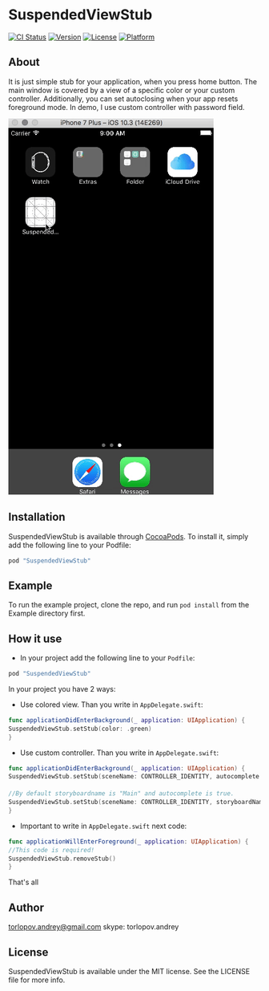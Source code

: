 # SuspendedViewStub

[![CI Status](http://img.shields.io/travis/torlopov.andrey@gmail.com/SuspendedViewStub.svg?style=flat)](https://travis-ci.org/torlopov.andrey@gmail.com/SuspendedViewStub)
[![Version](https://img.shields.io/cocoapods/v/SuspendedViewStub.svg?style=flat)](http://cocoapods.org/pods/SuspendedViewStub)
[![License](https://img.shields.io/cocoapods/l/SuspendedViewStub.svg?style=flat)](http://cocoapods.org/pods/SuspendedViewStub)
[![Platform](https://img.shields.io/cocoapods/p/SuspendedViewStub.svg?style=flat)](http://cocoapods.org/pods/SuspendedViewStub)

## About

It is just simple stub for your application, when you press home button. The main window is covered by a view of a specific color or your custom controller. Additionally, you can set autoclosing when your app resets foreground mode. In demo, I use custom controller with password field.

![About](https://github.com/Torlopov-Andrey/SuspendedViewStub/blob/master/Source/stub_demo.gif)

## Installation

SuspendedViewStub is available through [CocoaPods](http://cocoapods.org). To install
it, simply add the following line to your Podfile:

```ruby
pod "SuspendedViewStub"
```

## Example

To run the example project, clone the repo, and run `pod install` from the Example directory first.


## How it use

* In your project add the following line to your `Podfile`:

```ruby
pod "SuspendedViewStub"
```

In your project you have 2 ways:

* Use colored view. Than you write in `AppDelegate.swift`:

``` Swift
func applicationDidEnterBackground(_ application: UIApplication) {
SuspendedViewStub.setStub(color: .green)
}
```

* Use custom controller. Than you write in `AppDelegate.swift`:

``` Swift
func applicationDidEnterBackground(_ application: UIApplication) {
SuspendedViewStub.setStub(sceneName: CONTROLLER_IDENTITY, autocomplete: false)

//By default storyboardname is "Main" and autocomplete is true.
SuspendedViewStub.setStub(sceneName: CONTROLLER_IDENTITY, storyboardName: STORYBOARD_NAME, autocomplete: false)
}
```

* Important to write in `AppDelegate.swift` next code: 

``` Swift
func applicationWillEnterForeground(_ application: UIApplication) {
//This code is required!
SuspendedViewStub.removeStub() 
}
```

That's all

## Author

torlopov.andrey@gmail.com
skype: torlopov.andrey

## License

SuspendedViewStub is available under the MIT license. See the LICENSE file for more info.
